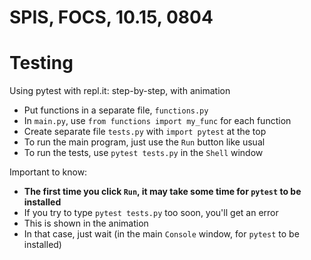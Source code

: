 # SPIS, FOCS, 10.15, 0804

# Testing

Using pytest with repl.it: step-by-step, with animation

* Put functions in a separate file, `functions.py`
* In `main.py`, use `from functions import my_func` for each function
* Create separate file `tests.py` with `import pytest` at the top
* To run the main program, just use the `Run` button like usual
* To run the tests, use `pytest tests.py` in the `Shell` window

Important to know:
* **The first time you click `Run`, it may take some time for `pytest` to be installed**
* If you try to type `pytest tests.py` too soon, you'll get an error
* This is shown in the animation
* In that case, just wait (in the main `Console` window, for `pytest` to be installed)

